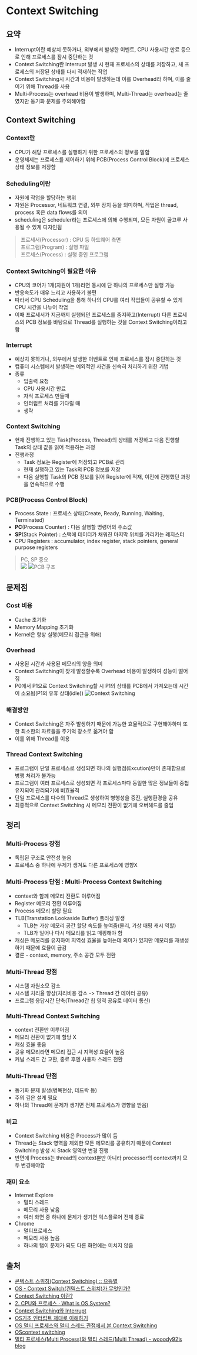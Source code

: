 # Context Switching
## 요약
- Interrupt이란 예상치 못하거나, 외부에서 발생한 이벤트, CPU 사용시간 만료 등으로 인해 프로세스를 잠시 중단하는 것
- Context Switching란 Interrupt 발생 시 현재 프로세스의 상태를 저장하고, 새 프로세스의 저장된 상태를 다시 적재하는 작업
- Context Switching시 시간과 비용이 발생하는데 이를 Overhead라 하며, 이를 줄이기 위해 Thread를 사용
- Multi-Process는 overhead 비용이 발생하며, Multi-Thread는 overhead는 줄였지만 동기화 문제를 주의해야함

## Context Switching
### Context란
- CPU가 해당 프로세스를 실행하기 위한 프로세스의 정보를 말함
- 운영체제는 프로세스를 제어하기 위해 PCB(Process Control Block)에 프로세스 상태 정보를 저장함

### Scheduling이란
- 자원에 작업을 할당하는 행위
- 자원은 Processor, 네트워크 연결, 외부 장치 등을 의미하며, 작업은 thread, process 혹은 data flows를 의미
- scheduling은 scheduler라는 프로세스에 의해 수행되며, 모든 자원이 골고루 사용될 수 있게 디자인됨
> 프로세서(Processor) : CPU 등 하드웨어 측면  
> 프로그램(Program) : 실행 파일  
> 프로세스(Process) : 실행 중인 프로그램  

### Context Switching이 필요한 이유
- CPU의 코어가 1개(자원이 1개)라면 동시에 단 하나의 프로세스만 실행 가능
- 반응속도가 매우 느리고 사용하기 불편
- 따라서 CPU Scheduling을 통해 하나의 CPU를 여러 작업들이 공유할 수 있게 CPU 시간을 나누어 작업
- 이때 프로세서가 지금까지 실행되던 프로세스를 중지하고(Interrupt) 다른 프로세스의 PCB 정보를 바탕으로 Thread를 실행하는 것을 Context Switching이라고 함

### Interrupt
- 예상치 못하거나, 외부에서 발생한 이벤트로 인해 프로세스를 잠시 중단하는 것
- 컴퓨터 시스템에서 발생하는 예외적인 사건을 신속히 처리하기 위한 기법
- 종류
	- 입출력 요청
	- CPU 사용시간 만료
	- 자식 프로세스 만들때
	- 인터럽트 처리를 기다릴 때
	- 생략

### Context Switching
- 현재 진행하고 있는 Task(Process, Thread)의 상태를 저장하고 다음 진행할 Task의 상태 값을 읽어 적용하는 과정
- 진행과정
	- Task 정보는 Register에 저장되고 PCB로 관리
	- 현재 실행하고 있는 Task의 PCB 정보를 저장
	- 다음 실행할 Task의 PCB 정보를 읽어 Register에 적재, 이전에 진행했던 과정을 연속적으로 수행

### PCB(Process Control Block)
- Process State : 프로세스 상태(Create, Ready, Running, Waiting, Terminated)
- **PC**(Process Counter) : 다음 실행할 명령어의 주소값
- **SP**(Stack Pointer) : 스택에 데이터가 채워진 마지막 위치를 가리키는 레지스터
- CPU Registers : accumulator, index register, stack pointers, general purpose registers
> PC, SP 중요  
![](Context%20Switching/1.png)
![PCB 구조](https://github.com/leeejuhyeong/images/blob/main/no-study-no-future/OS/PCB%E1%84%80%E1%85%AE%E1%84%8C%E1%85%A9.png?raw=true) 

## 문제점
### Cost 비용
- Cache 초기화
- Memory Mapping 초기화
- Kernel은 항상 실행(메모리 접근을 위해)

### Overhead
- 사용된 시간과 사용된 메모리의 양을 의미
- Context Switching이 잦게 발생할수록 Overhead 비용이 발생하여 성능이 떨어짐
- P0에서 P1으로 Context Switching할 시 P1의 상태를 PCB에서 가져오는데 시간이 소요됨(P1의 유휴 상태(idle))
![Context Switching](https://github.com/leeejuhyeong/images/blob/main/no-study-no-future/OS/ContextSwitching.jpg?raw=true)  

### 해결방안
- Context Switching은 자주 발생하기 때문에 가능한 효율적으로 구현해야하며 또한 최소한의 자료들을 주기억 장소로 옮겨야 함
- 이를 위해 Thread를 이용

### Thread Context Switching
- 프로그램이 단일 프로세스로 생성되면 하나의 실행점(Excution)만이 존재함으로 병행 처리가 불가능
- 프로그램이 여러 프로세스로 생성되면 각 프로세스마다 동일한 많은 정보들이 중첩 유지되어 관리되기에 비효율적
- 단일 프로세스를 다수의 Thread로 생성하여 병행성을 증진, 실행환경을 공유
- 최종적으로 Context Switching 시 메모리 전환이 없기에 오버헤드를 줄임

## 정리
### Multi-Process 장점
- 독립된 구조로 안전성 높음
- 프로세스 중 하나에 무제가 생겨도 다른 프로세스에 영향X

### Multi-Process 단점 : Multi-Process Context Switching
- context와 함께 메모리 전환도 이루어짐
- Register 메모리 전환 이루어짐
- Process 메모리 할당 필요
- TLB(Transtation Lookaside Buffer) 플러싱 발생
	- TLB는 가상 메모리 공간 할당 속도를 높여줌(물리, 가상 매핑 캐시 역할)
	- TLB가 일어나 다시 메모리를 읽고 매핑해야 함
- 캐싱은 메모리를 유지하여 지역성 효율을 높이는데 의미가 있지만 메모리를 재생성하기 때문에 효율이 급감
- 결론 - context, memory, 주소 공간 모두 전환

### Multi-Thread 장점
- 시스템 자원소모 감소
- 시스템 처리율 향상(처리비용 감소 -> Thread 간 데이터 공유)
- 프로그램 응답시간 단축(Thread간 힙 영역 공유로 데이터 통신)

### Multi-Thread Context Switching
- context 전환만 이루어짐
- 메모리 전환이 없기에 할당 X
- 캐싱 효율 좋음
- 공유 메모리라면 메모리 접근 시 지역성 효율이 높음
- 커널 스레드 간 교환, 종료 후엔 사용자 스레드 전환

### Multi-Thread 단점
- 동기화 문제 발생(병목현상, 데드락 등)
- 주의 깊은 설계 필요
- 하나의 Thread에 문제가 생기면 전체 프로세스가 영향을 받음)

### 비교
- Context Switching 비용은 Process가 많이 듬
- Thread는 Stack 영역을 제외한 모든 메모리를 공유하기 때문에 Context Switching 발생 시 Stack 영역만 변경 진행
- 반면에 Process는 thread의 context뿐만 아니라 processor의 context까지 모두 변경해야함

### 재미 요소
- Internet Explore
	- 멀티 스레드
	- 메모리 사용 낮음
	- 여러 화면 중 하나에 문제가 생기면 익스플로어 전체 종료
- Chrome
	- 멀티프로세스
	- 메모리 사용 높음
	- 하나의 탭이 문제가 되도 다른 화면에는 미치지 않음



## 출처
- [콘텍스트 스위칭(Context Switching) :: 으뜸별](https://beststar-1.tistory.com/26)
- [OS - Context Switch(컨텍스트 스위치)가 무엇인가?](https://jeong-pro.tistory.com/93)
- [Context Switching 이란?](https://velog.io/@curiosity806/Context-Switching%EC%9C%BC%EB%A1%9C-%EC%95%8C%EC%95%84%EB%B3%B4%EB%8A%94-process%EC%99%80-thread)
- [2. CPU와 프로세스 · What is OS System?](https://jihooyim1.gitbooks.io/iknowosbasic/content/contents/02.html)
- [Context Switching와 Interrupt](https://velog.io/@hayeon/Context-Switching%EC%99%80-Interrupt)
- [OS기초 인터럽트 제대로 이해하기](https://velog.io/@adam2/%EC%9D%B8%ED%84%B0%EB%9F%BD%ED%8A%B8)
- [OS 멀티 프로세스와 멀티 스레드 관점에서 본 Context Switching](https://velog.io/@jaeyunn_15/OS-%EB%A9%80%ED%8B%B0-%ED%94%84%EB%A1%9C%EC%84%B8%EC%8A%A4%EC%99%80-%EB%A9%80%ED%8B%B0-%EC%8A%A4%EB%A0%88%EB%93%9C-%EA%B4%80%EC%A0%90%EC%97%90%EC%84%9C-%EB%B3%B8-Context-Switching)
- [OScontext switching](https://junghyungil.tistory.com/105)
- [멀티 프로세스(Multi Process)와 멀티 스레드(Multi Thread) - wooody92’s blog](https://wooody92.github.io/os/%EB%A9%80%ED%8B%B0-%ED%94%84%EB%A1%9C%EC%84%B8%EC%8A%A4%EC%99%80-%EB%A9%80%ED%8B%B0-%EC%8A%A4%EB%A0%88%EB%93%9C/)